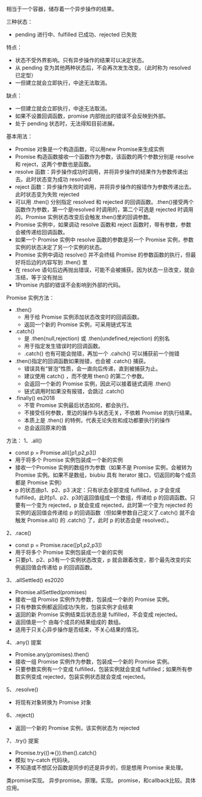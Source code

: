 
相当于一个容器，储存着一个异步操作的结果。

三种状态：

* pending 进行中、fulfilled 已成功、rejected 已失败

特点：

* 状态不受外界影响。只有异步操作的结果可以决定状态。
* 从 pending 变为其他两种状态后，不会再次发生改变。（此时称为 resolved 已定型）
* 一但建立就会立即执行，中途无法取消。

缺点：

* 一但建立就会立即执行，中途无法取消。
* 如果不设置回调函数，promise 内部抛出的错误不会反映到外部。
* 处于 pending 状态时，无法得知目前进展。

基本用法：

* Promise 对象是一个构造函数，可以用new Promise来生成实例
* Promise 构造函数接收一个函数作为参数，该函数的两个参数分别是 resolve 和 reject，这两个参数也是函数。
* resolve 函数：异步操作成功时调用，并将异步操作的结果作为参数传递出去。此时状态变为成功 resolved
* reject 函数：异步操作失败时调用，并将异步操作的报错作为参数传递出去。此时状态变为失败 rejected
* 可以用 .then() 分别指定 resolved 和 rejected 的回调函数。.then()接受两个函数作为参数，第一个是resolved 时调用的，第二个可选是 rejected 时调用的。Promise 实例状态改变后会触发.then()里的回调参数。
* Promise 实例中，如果调动 resolve 函数和 reject 函数时，带有参数，参数会被传递给回调函数。
* 如果一个 Promise 实例中 resolve 函数的参数是另一个 Promise 实例，参数实例的状态决定了另一个实例的状态。
* Promise 实例中调动 resolve() 并不会终结 Promise 的参数函数的执行，但最好将后边的内容写到 .then() 里
* 在 resolve 语句后边再抛出错误，可能不会被捕获。因为状态一旦改变，就会冻结，等于没有抛出
* 1Promise 内部的错误不会影响到外部的代码。

Promise 实例方法：

* .then()
  * 用于给 Promise 实例添加状态改变时的回调函数。
  * 返回一个新的 Promise 实例，可采用链式写法
* .catch()
  * 是 .then(null,rejection) 或 .then(undefined,rejection) 的别名
  * 用于指定发生错误时的回调函数。
  * .catch() 也有可能会抛错，再加一个 .cahch() 可以捕获前一个抛错
* .then()指定的回调函数如果抛错，也会被 .catch() 捕获。
  * 错误具有“冒泡”性质，会一直向后传递，直到被捕获为止。
  * 建议使用 catch() ，而不使用 then() 的第二个参数。
  * 会返回一个新的 Promise 实例，因此可以接着链式调用 .then()
  * 链式调用时如果没有报错，会跳过 .catch()
* .finally()        es2018
  * 不管 Promise 实例最后状态如何，都会执行。
  * 不接受任何参数，里边的操作与状态无关，不依赖 Promise 的执行结果。
  * 本质上是 .then() 的特例，代表无论失败和成功都要执行的操作
  * 总会返回原来的值

方法：
1、.all()

* const p = Promise.all([p1,p2,p3])
* 用于将多个 Promise 实例包装成一个新的实例
* 接收一个Promise 实例的数组作为参数（如果不是 Promise 实例，会被转为 Promise 实例。如果不是数组，biubiu 具有 Iterator 接口，切返回的每个成员都是 Promise 实例）
* p 的状态由p1、p2、p3 决定：只有状态全部变成 fulfilled，p 才会变成 fulfilled，此时p1、p2、p3的返回值组成一个数组，传递给 p 的回调函数。只要有一个变为 rejected，p 就会变成 rejected，此时第一个变为 rejected 的实例的返回值会传递给 p 的回调函数（但如果参数自己定义了.catch() 就不会触发 Promise.all() 的 .catch() 了，此时 p 的状态会是 resolved）。

2、.race()

* const p = Promise.race([p1,p2,p3])
* 用于将多个 Promise 实例包装成一个新的实例
* 只要p1、p2、p3有一个实例状态改变，p 就会跟着改变，那个最先改变的实例返回值会传递给 p 的回调函数。

3、.allSettled()         es2020

* Promise.allSettled(promises)
* 接收一组 Promise 实例作为参数，包装成一个新的 Promise 实例。
* 只有参数实例都返回成功/失败，包装实例才会结束
* 返回的新 Promise 实例结束后状态总是 fulfilled，不会变成 rejected。
* 返回值是一个 由每个成员的结果组成的 数组。
* 适用于只关心异步操作是否结束，不关心结果的情况。

4、.any()        提案

* Promise.any(promises).then()
* 接收一组 Promise 实例作为参数，包装成一个新的 Promise 实例。
* 只要参数实例有一个变成 fulfilled，包装实例就会变成 fulfilled；如果所有参数实例变成 rejected，包装实例状态就会变成 rejected。

5、.resolve()

* 将现有对象转换为 Promise 对象

6、.reject()

* 返回一个新的 Promise 实例，该实例状态为 rejected

7、.try()       提案

* Promise.try(()=>{}).then().catch()
* 模拟 try-catch 代码块。
* 不知道或不想区分函数是同步的还是异步的，但是想用 Promise 来处理。

类promise实现。
异步promise。原理。实现。
promise，和callback比较。具体应用。

